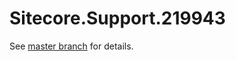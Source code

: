 # Sitecore.Support.219943

See [master branch](https://github.com/sitecoresupport/Sitecore.Support.219943) for details.
